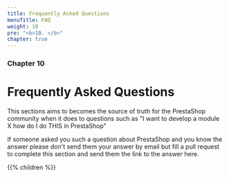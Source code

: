 ```yaml
---
title: Frequently Asked Questions
menuTitle: FAQ
weight: 10
pre: "<b>10. </b>"
chapter: true
---
```


### Chapter 10

# Frequently Asked Questions

This sections aims to becomes the source of truth for the PrestaShop community when it does to questions such as "I want to develop a module X how do I do THIS in PrestaShop"

If someone asked you such a question about PrestaShop and you know the answer please don't send them your answer by email but fill a pull request to complete this section and send them the link to the answer here.

{{% children %}}
